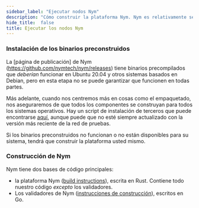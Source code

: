 ```yaml
---
sidebar_label: "Ejecutar nodos Nym"
description: "Cómo construir la plataforma Nym. Nym es relativamente sencillo de construir y ejecutar en Mac OS X, Linux y Windows."
hide_title:  false
title: Ejecutar los nodos Nym
---
```


 

### Instalación de los binarios preconstruidos

La [página de publicación] de Nym (https://github.com/nymtech/nym/releases) tiene binarios precompilados que _deberían_ funcionar en Ubuntu 20.04 y otros sistemas basados en Debian, pero en esta etapa no se puede garantizar que funcionen en todas partes.

Más adelante, cuando nos centremos más en cosas como el empaquetado, nos aseguraremos de que todos los componentes se construyan para todos los sistemas operativos. Hay un script de instalación de terceros que puede encontrarse [aquí](https://github.com/gyrusdentatus/nym_autoinstall), aunque puede que no esté siempre actualizado con la versión más reciente de la red de pruebas.

Si los binarios preconstruidos no funcionan o no están disponibles para su sistema, tendrá que construir la plataforma usted mismo.

### Construcción de Nym

Nym tiene dos bases de código principales:

- la plataforma Nym ([build instructions](build-nym)), escrita en Rust. Contiene todo nuestro código _excepto_ los validadores.
- Los validadores de Nym ([instrucciones de construcción](validators)), escritos en Go.
